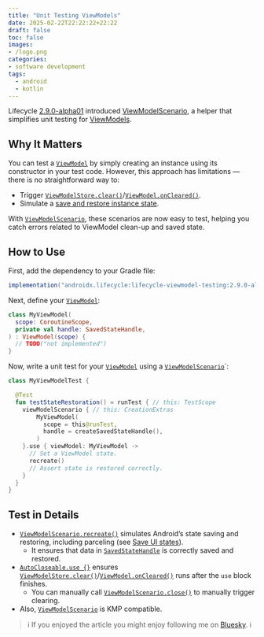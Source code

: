 ```yaml
---
title: "Unit Testing ViewModels"
date: 2025-02-22T22:22:22+22:22
draft: false
toc: false
images:
- /logo.png
categories:
- software development
tags:
  - android
  - kotlin
---
```


Lifecycle [2.9.0-alpha01](https://developer.android.com/jetpack/androidx/releases/lifecycle#2.9.0-alpha01) introduced [ViewModelScenario](https://cs.android.com/androidx/platform/frameworks/support/+/a775989d0657e5fcbd86bf7949d95a190deb2334:lifecycle/lifecycle-viewmodel-testing/src/commonMain/kotlin/androidx/lifecycle/viewmodel/testing/ViewModelScenario.kt;l=128-131 "https://cs.android.com/androidx/platform/frameworks/support/+/a775989d0657e5fcbd86bf7949d95a190deb2334:lifecycle/lifecycle-viewmodel-testing/src/commonMain/kotlin/androidx/lifecycle/viewmodel/testing/ViewModelScenario.kt;l=128-131"), a helper that simplifies unit testing for [ViewModels](https://cs.android.com/androidx/platform/frameworks/support/+/a775989d0657e5fcbd86bf7949d95a190deb2334:lifecycle/lifecycle-viewmodel/src/commonMain/kotlin/androidx/lifecycle/ViewModel.kt;l=99 "https://cs.android.com/androidx/platform/frameworks/support/+/a775989d0657e5fcbd86bf7949d95a190deb2334:lifecycle/lifecycle-viewmodel/src/commonMain/kotlin/androidx/lifecycle/ViewModel.kt;l=99").

## Why It Matters

You can test a [`ViewModel`](https://cs.android.com/androidx/platform/frameworks/support/+/a775989d0657e5fcbd86bf7949d95a190deb2334:lifecycle/lifecycle-viewmodel/src/commonMain/kotlin/androidx/lifecycle/ViewModel.kt;l=99) by simply creating an instance using its constructor in your test code. However, this approach has limitations — there is no straightforward way to:

- Trigger [`ViewModelStore.clear()`](https://cs.android.com/androidx/platform/frameworks/support/+/a775989d0657e5fcbd86bf7949d95a190deb2334:lifecycle/lifecycle-viewmodel/src/commonMain/kotlin/androidx/lifecycle/ViewModelStore.kt;l=56)/[`ViewModel.onCleared()`](https://cs.android.com/androidx/platform/frameworks/support/+/a775989d0657e5fcbd86bf7949d95a190deb2334:lifecycle/lifecycle-viewmodel/src/commonMain/kotlin/androidx/lifecycle/ViewModel.kt;l=167).
- Simulate a [save and restore instance state](https://developer.android.com/topic/libraries/architecture/saving-states#onsaveinstancestate).

With [`ViewModelScenario`](https://cs.android.com/androidx/platform/frameworks/support/+/a775989d0657e5fcbd86bf7949d95a190deb2334:lifecycle/lifecycle-viewmodel-testing/src/commonMain/kotlin/androidx/lifecycle/viewmodel/testing/ViewModelScenario.kt;l=128-131), these scenarios are now easy to test, helping you catch errors related to ViewModel clean-up and saved state.

## How to Use

First, add the dependency to your Gradle file:

```groovy
implementation("androidx.lifecycle:lifecycle-viewmodel-testing:2.9.0-alpha10")
```

Next, define your [`ViewModel`](https://cs.android.com/androidx/platform/frameworks/support/+/a775989d0657e5fcbd86bf7949d95a190deb2334:lifecycle/lifecycle-viewmodel/src/commonMain/kotlin/androidx/lifecycle/ViewModel.kt;l=99):

```kotlin
class MyViewModel(
  scope: CoroutineScope,
  private val handle: SavedStateHandle,
) : ViewModel(scope) {
  // TODO("not implemented")
}
```

Now, write a unit test for your [`ViewModel`](https://cs.android.com/androidx/platform/frameworks/support/+/a775989d0657e5fcbd86bf7949d95a190deb2334:lifecycle/lifecycle-viewmodel/src/commonMain/kotlin/androidx/lifecycle/ViewModel.kt;l=99) using a [`ViewModelScenario`](https://cs.android.com/androidx/platform/frameworks/support/+/a775989d0657e5fcbd86bf7949d95a190deb2334:lifecycle/lifecycle-viewmodel-testing/src/commonMain/kotlin/androidx/lifecycle/viewmodel/testing/ViewModelScenario.kt;l=128-131)`:

```kotlin
class MyViewModelTest {

  @Test
  fun testStateRestoration() = runTest { // this: TestScope
    viewModelScenario { // this: CreationExtras
        MyViewModel(
          scope = this@runTest,
          handle = createSavedStateHandle(),
        )
    }.use { viewModel: MyViewModel ->
      // Set a ViewModel state.
      recreate()
      // Assert state is restored correctly.
    }
  }
}
```

## Test in Details

- [`ViewModelScenario.recreate()`](https://cs.android.com/androidx/platform/frameworks/support/+/a775989d0657e5fcbd86bf7949d95a190deb2334:lifecycle/lifecycle-viewmodel-testing/src/commonMain/kotlin/androidx/lifecycle/viewmodel/testing/ViewModelScenario.kt;l=92) simulates Android’s state saving and restoring, including parceling (see [Save UI states](https://developer.android.com/topic/libraries/architecture/saving-states#onsaveinstancestate)).
  - It ensures that data in [`SavedStateHandle`](https://cs.android.com/androidx/platform/frameworks/support/+/a775989d0657e5fcbd86bf7949d95a190deb2334:lifecycle/lifecycle-viewmodel-savedstate/src/androidMain/kotlin/androidx/lifecycle/SavedStateHandle.android.kt;l=30) is correctly saved and restored.
- [`AutoCloseable.use {}`](https://kotlinlang.org/api/core/kotlin-stdlib/kotlin/-auto-closeable.html) ensures [`ViewModelStore.clear()`](https://cs.android.com/androidx/platform/frameworks/support/+/a775989d0657e5fcbd86bf7949d95a190deb2334:lifecycle/lifecycle-viewmodel/src/commonMain/kotlin/androidx/lifecycle/ViewModelStore.kt;l=56)/[`ViewModel.onCleared()`](https://cs.android.com/androidx/platform/frameworks/support/+/a775989d0657e5fcbd86bf7949d95a190deb2334:lifecycle/lifecycle-viewmodel/src/commonMain/kotlin/androidx/lifecycle/ViewModel.kt;l=167) runs after the `use` block finishes.
  - You can manually call [`ViewModelScenario.close()`](https://cs.android.com/androidx/platform/frameworks/support/+/a775989d0657e5fcbd86bf7949d95a190deb2334:lifecycle/lifecycle-viewmodel-testing/src/commonMain/kotlin/androidx/lifecycle/viewmodel/testing/ViewModelScenario.kt;l=78-80) to manually trigger clearing.
- Also, [`ViewModelScenario`](https://cs.android.com/androidx/platform/frameworks/support/+/a775989d0657e5fcbd86bf7949d95a190deb2334:lifecycle/lifecycle-viewmodel-testing/src/commonMain/kotlin/androidx/lifecycle/viewmodel/testing/ViewModelScenario.kt;l=128-131) is KMP compatible.

> ℹ️ If you enjoyed the article you might enjoy following me on [Bluesky](https://bsky.app/profile/marcellogalhardo.dev). ℹ️
